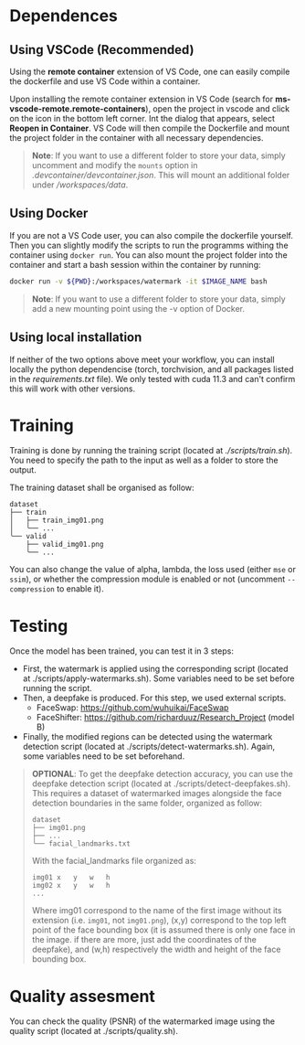 # Dependences

## Using VSCode (Recommended)

Using the **remote container** extension of VS Code, one can easily compile the dockerfile and use VS Code within a container.

Upon installing the remote container extension in VS Code (search for **ms-vscode-remote.remote-containers**), open the project in vscode and click on the icon in the bottom left corner. Int the dialog that appears, select **Reopen in Container**.  VS Code will then compile the Dockerfile and mount the project folder in the container with all necessary dependencies. 

> **Note**: If you want to use a different folder to store your data, simply uncomment and modify the `mounts` option in *.devcontainer/devcontainer.json*. This will mount an additional folder under */workspaces/data*.

## Using Docker

If you are not a VS Code user, you can also compile the dockerfile yourself. Then you can slightly modify the scripts to run the programms withing the container using `docker run`.  You can also mount the project folder into the container and start a bash session within the container by running: 

``` bash
docker run -v ${PWD}:/workspaces/watermark -it $IMAGE_NAME bash
```

> **Note**: If you want to use a different folder to store your data, simply add a new mounting point using the -v option of Docker.

## Using local installation

If neither of the two options above meet your workflow, you can install locally the python dependencise (torch, torchvision, and all packages listed in the *requirements.txt* file). We only tested with cuda 11.3 and can't confirm this will work with other versions. 

# Training

Training is done by running the training script (located at *./scripts/train.sh*). You need to specify the path to the input as well as a folder to store the output.

The training dataset shall be organised as follow: 

```
dataset
├── train
│   ├── train_img01.png
│   ╰── ...
╰── valid
    ├── valid_img01.png
    ╰── ...
```

You can also change the value of alpha, lambda, the loss used (either `mse` or `ssim`), or whether the compression module is enabled or not (uncomment `--compression` to enable it). 

# Testing

Once the model has been trained, you can test it in 3 steps: 

- First, the watermark is applied using the corresponding script (located at ./scripts/apply-watermarks.sh). Some variables need to be set before running the script.
- Then, a deepfake is produced. For this step, we used external scripts. 
    - FaceSwap: https://github.com/wuhuikai/FaceSwap
    - FaceShifter: https://github.com/richarduuz/Research_Project (model B)
- Finally, the modified regions can be detected using the watermark detection script (located at ./scripts/detect-watermarks.sh). Again, some variables need to be set beforehand.

> **OPTIONAL**: To get the deepfake detection accuracy, you can use the deepfake detection script (located at ./scripts/detect-deepfakes.sh). This requires a dataset of watermarked images alongside the face detection boundaries in the same folder, organized as follow:
> 
> ```
> dataset
> ├── img01.png
> ├── ...
> ╰── facial_landmarks.txt
> ```
> 
> With the facial_landmarks file organized as:
> 
> ```
> img01	x	y	w	h	
> img02	x	y	w	h	
> ... 
> ```
> Where img01 correspond to the name of the first image without its extension (i.e. `img01`, not `img01.png`), (x,y) correspond to the top left point of the face bounding box (it is assumed there is only one face in the image. if there are more, just add the coordinates of the deepfake), and (w,h) respectively the width and height of the face bounding box.

# Quality assesment

You can check the quality (PSNR) of the watermarked image using the quality script (located at ./scripts/quality.sh). 